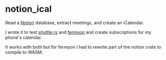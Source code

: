 # notion_ical
Read a [Notion](notion.so) database, extract meetings, and create an iCalendar.

I wrote it to test [shuttle.rs](shuttle.rs) and [fermyon](https://developer.fermyon.com/) and create subscriptions for my phone's calendar. 

It works with both but for fermyon I had to rewrite part of the notion crate to compile to WASM.
